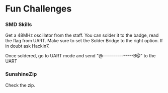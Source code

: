 # Fun Challenges

### SMD Skills

Get a 48MHz oscillator from the staff. You can solder it to the badge, read the flag from UART.
Make sure to set the Solder Bridge to the right option. If in doubt ask Hackin7.

Once soldered, go to UART mode and send "@---------------B@" to the UART


### SunshineZip

Check the zip.

